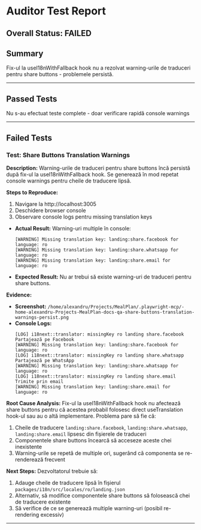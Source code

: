 # Auditor Test Report

## Overall Status: FAILED

## Summary
Fix-ul la useI18nWithFallback hook nu a rezolvat warning-urile de traduceri pentru share buttons - problemele persistă.

---

## Passed Tests
Nu s-au efectuat teste complete - doar verificare rapidă console warnings

---

## Failed Tests

### Test: Share Buttons Translation Warnings

**Description:**
Warning-urile de traduceri pentru share buttons încă persistă după fix-ul la useI18nWithFallback hook. Se generează în mod repetat console warnings pentru cheile de traducere lipsă.

**Steps to Reproduce:**
1. Navigare la http://localhost:3005
2. Deschidere browser console 
3. Observare console logs pentru missing translation keys

- **Actual Result:** Warning-uri multiple în console:
  ```
  [WARNING] Missing translation key: landing:share.facebook for language: ro
  [WARNING] Missing translation key: landing:share.whatsapp for language: ro  
  [WARNING] Missing translation key: landing:share.email for language: ro
  ```

- **Expected Result:** Nu ar trebui să existe warning-uri de traduceri pentru share buttons.

**Evidence:**
- **Screenshot:** `/home/alexandru/Projects/MealPlan/.playwright-mcp/-home-alexandru-Projects-MealPlan-docs-qa-share-buttons-translation-warnings-persist.png`
- **Console Logs:**
  ```
  [LOG] i18next::translator: missingKey ro landing share.facebook Partajează pe Facebook
  [WARNING] Missing translation key: landing:share.facebook for language: ro
  [LOG] i18next::translator: missingKey ro landing share.whatsapp Partajează pe WhatsApp
  [WARNING] Missing translation key: landing:share.whatsapp for language: ro
  [LOG] i18next::translator: missingKey ro landing share.email Trimite prin email
  [WARNING] Missing translation key: landing:share.email for language: ro
  ```

**Root Cause Analysis:**
Fix-ul la useI18nWithFallback hook nu afectează share buttons pentru că acestea probabil folosesc direct useTranslation hook-ul sau au o altă implementare. Problema pare să fie că:

1. Cheile de traducere `landing:share.facebook`, `landing:share.whatsapp`, `landing:share.email` lipsesc din fișierele de traduceri
2. Componentele share buttons încearcă să acceseze aceste chei inexistente
3. Warning-urile se repetă de multiple ori, sugerând că componenta se re-renderează frecvent

**Next Steps:**
Dezvoltatorul trebuie să:
1. Adauge cheile de traducere lipsă în fișierul `packages/i18n/src/locales/ro/landing.json`
2. Alternativ, să modifice componentele share buttons să folosească chei de traducere existente
3. Să verifice de ce se generează multiple warning-uri (posibil re-rendering excessiv)

---
